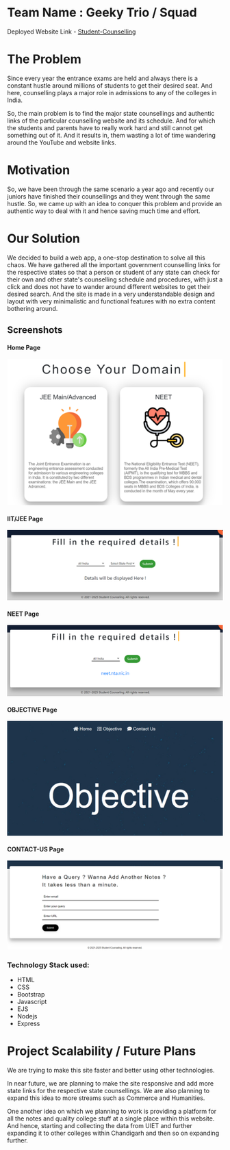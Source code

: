 # Team Name : Geeky Trio / Squad

Deployed Website Link - [Student-Counselling](http://app-442dfdc8-57a1-4ecd-882b-9f918a319f81.cleverapps.io/)

# The Problem
Since every year the entrance exams are held and always there is a constant hustle around millions of students to get their desired seat. And here, counselling plays a major role in admissions to any of the colleges in India.

So, the main problem is to find the major state counsellings and authentic links of the particular counselling website and its schedule. And for which the students and parents have to really work hard and still cannot get something out of it. And it results in, them wasting a lot of time wandering around the YouTube and website links.

# Motivation
So, we have been through the same scenario a year ago and recently our juniors have finished their counsellings and they went through the same hustle. So, we came up with an idea to conquer this problem and provide an authentic way to deal with it and hence saving much time and effort.

# Our Solution
We decided to build a web app, a one-stop destination to solve all this chaos. We have gathered all the important government counselling links for the respective states so that a person or student of any state can check for their own and other state's counselling schedule and procedures, with just a click and does not have to wander around different websites to get their desired search. And the site is made in a very understandable design and layout with very minimalistic and functional features with no extra content bothering around.


## Screenshots
#### Home Page
![Home Page!](./views/static/images/Screen-Shots/Home-Page-ss.png "Home-Page")


#### IIT/JEE Page
![IIT/JEE Page!](./views/static/images/Screen-Shots/IIT-Page-ss.png "IIT/JEE-Page")


#### NEET Page
![NEET Page!](./views/static/images/Screen-Shots/NEET-Page-ss.png "NEET-Page")


#### OBJECTIVE Page
![OBJECTIVE Page!](./views/static/images/Screen-Shots/Objective-Page-ss.png "OBJECTIVE-Page")


#### CONTACT-US Page
![CONTACT-US Page!](./views/static/images/Screen-Shots/Contact-Us-Page-ss.png "CONTACT-Page")



### Technology Stack used:
- HTML
- CSS
- Bootstrap
- Javascript
- EJS
- Nodejs
- Express

 
# Project Scalability / Future Plans
We are trying to make this site faster and better using other technologies.

In near future, we are planning to make the site responsive and add more state links for the respective state counsellings. We are also planning to expand this idea to more streams such as Commerce and Humanities. 

One another idea on which we planning to work is providing a platform for all the notes and quality college stuff at a single place within this website. And hence, starting and collecting the data from UIET and further expanding it to other colleges within Chandigarh and then so on expanding further.
